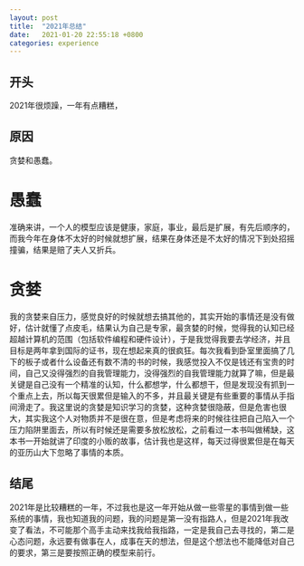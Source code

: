 ```yaml
---
layout: post
title:  "2021年总结"
date:   2021-01-20 22:55:18 +0800
categories: experience
---
```

[](2021年总结)

## 开头
2021年很烦躁，一年有点糟糕，
## 原因
贪婪和愚蠢。
# 愚蠢
准确来讲，一个人的模型应该是健康，家庭，事业，最后是扩展，有先后顺序的，而我今年在身体不太好的时候就想扩展，结果在身体还是不太好的情况下到处招摇撞骗，结果是赔了夫人又折兵。
# 贪婪
我的贪婪来自压力，感觉良好的时候就想去搞其他的，其实开始的事情还是没有做好，估计就懂了点皮毛，结果认为自己是专家，最贪婪的时候，觉得我的认知已经超越计算机的范围（包括软件编程和硬件设计），于是我觉得我要去学经济，并且目标是两年拿到国际的证书，现在想起来真的很疯狂。每次我看到卧室里面搞了几下的板子或者什么设备还有数不清的书的时候，我感觉投入不仅是钱还有宝贵的时间，自己又没得强烈的自我管理能力，没得强烈的自我管理能力就算了嘛，但是最关键是自己没有一个精准的认知，什么都想学，什么都想干，但是发现没有抓到一个重点上去，所以每天很累但是输入的不多，并且最关键是有些重要的事情从手指间滑走了。我这里说的贪婪是知识学习的贪婪，这种贪婪很隐蔽，但是危害也很大，其实我这个人对物质并不是很在意，但是考虑将来的时候往往把自己陷入一个压力陷阱里面去，所以有时候还是需要多放松放松，之前看过一本书叫做稀缺，这本书一开始就讲了印度的小贩的故事，估计我也是这样，每天过得很累但是在每天的亚历山大下忽略了事情的本质。
## 结尾
2021年是比较糟糕的一年，不过我也是这一年开始从做一些零星的事情到做一些系统的事情，我也知道我的问题，我的问题是第一没有指路人，但是2021年我改变了看法，不可能那个高手主动来找我给我指路，一定是我自己去寻找的，第二是心态问题，永远要有做事在人，成事在天的想法，但是这个想法也不能降低对自己的要求，第三是要按照正确的模型来前行。
